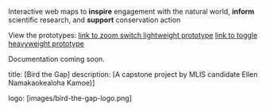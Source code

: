 Interactive web maps to **inspire** engagement with the natural world, **inform** scientific research, and **support** conservation action

View the prototypes:
[link to zoom switch lightweight prototype](https://ekamoe.github.io/zoom-switch-lightweight/)
[link to toggle heavyweight prototype](https://ekamoe.github.io/toggle-heavyweight/)

Documentation coming soon.

title: [Bird the Gap]
description: [A capstone project by MLIS candidate Ellen Namakaokealoha Kamoe)]

logo: [images/bird-the-gap-logo.png]
